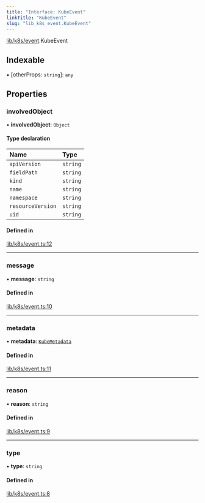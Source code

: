 ```yaml
---
title: "Interface: KubeEvent"
linkTitle: "KubeEvent"
slug: "lib_k8s_event.KubeEvent"
---
```


[lib/k8s/event](../modules/lib_k8s_event.md).KubeEvent

## Indexable

▪ [otherProps: `string`]: `any`

## Properties

### involvedObject

• **involvedObject**: `Object`

#### Type declaration

| Name | Type |
| :------ | :------ |
| `apiVersion` | `string` |
| `fieldPath` | `string` |
| `kind` | `string` |
| `name` | `string` |
| `namespace` | `string` |
| `resourceVersion` | `string` |
| `uid` | `string` |

#### Defined in

[lib/k8s/event.ts:12](https://github.com/headlamp-k8s/headlamp/blob/e3b4c5c7/frontend/src/lib/k8s/event.ts#L12)

___

### message

• **message**: `string`

#### Defined in

[lib/k8s/event.ts:10](https://github.com/headlamp-k8s/headlamp/blob/e3b4c5c7/frontend/src/lib/k8s/event.ts#L10)

___

### metadata

• **metadata**: [`KubeMetadata`](lib_k8s_cluster.KubeMetadata.md)

#### Defined in

[lib/k8s/event.ts:11](https://github.com/headlamp-k8s/headlamp/blob/e3b4c5c7/frontend/src/lib/k8s/event.ts#L11)

___

### reason

• **reason**: `string`

#### Defined in

[lib/k8s/event.ts:9](https://github.com/headlamp-k8s/headlamp/blob/e3b4c5c7/frontend/src/lib/k8s/event.ts#L9)

___

### type

• **type**: `string`

#### Defined in

[lib/k8s/event.ts:8](https://github.com/headlamp-k8s/headlamp/blob/e3b4c5c7/frontend/src/lib/k8s/event.ts#L8)
